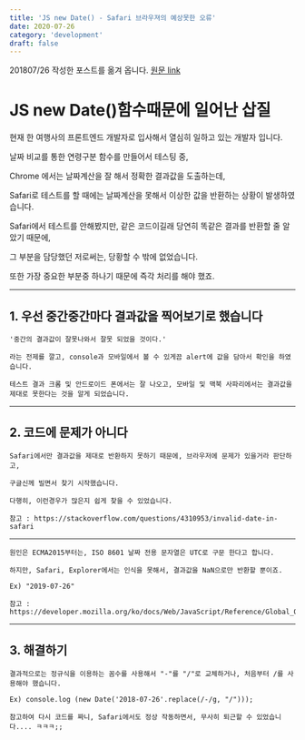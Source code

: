```yaml
---
title: 'JS new Date() - Safari 브라우져의 예상못한 오류'
date: 2020-07-26
category: 'development'
draft: false
---
```


201807/26 작성한 포스트를 옮겨 옵니다. [원문 link](<https://github.com/bluelion2/bluelion2.github/blob/master/_posts/2018-07-26-JS%20new%20Date().md>)

# JS new Date()함수때문에 일어난 삽질

현재 한 여행사의 프론트엔드 개발자로 입사해서 열심히 일하고 있는 개발자 입니다.

날짜 비교를 통한 연령구분 함수를 만들어서 테스팅 중,

Chrome 에서는 날짜계산을 잘 해서 정확한 결과값을 도출하는데,

Safari로 테스트를 할 때에는 날짜계산을 못해서 이상한 값을 반환하는 상황이 발생하였습니다.

Safari에서 테스트를 안해봤지만, 같은 코드이길래 당연히 똑같은 결과를 반환할 줄 알았기 때문에,

그 부분을 담당했던 저로써는, 당황할 수 밖에 없었습니다.

또한 가장 중요한 부분중 하나기 때문에 즉각 처리를 해야 했죠.

---

## 1. 우선 중간중간마다 결과값을 찍어보기로 했습니다

    '중간의 결과값이 잘못나와서 잘못 되었을 것이다.'

    라는 전제를 깔고, console과 모바일에서 볼 수 있게끔 alert에 값을 담아서 확인을 하였습니다.

    테스트 결과 크롬 및 안드로이드 폰에서는 잘 나오고, 모바일 및 맥북 사파리에서는 결과값을 제대로 못한다는 것을 알게 되었습니다.

---

## 2. 코드에 문제가 아니다

    Safari에서만 결과값을 제대로 반환하지 못하기 때문에, 브라우저에 문제가 있을거라 판단하고,

    구글신께 빌면서 찾기 시작했습니다.

    다행히, 이런경우가 많은지 쉽게 찾을 수 있었습니다.

    참고 : https://stackoverflow.com/questions/4310953/invalid-date-in-safari

---

    원인은 ECMA2015부터는, ISO 8601 날짜 전용 문자열은 UTC로 구문 한다고 합니다.

    하지만, Safari, Explorer에서는 인식을 못해서, 결과값을 NaN으로만 반환할 뿐이죠.

    Ex) "2019-07-26"

    참고 : https://developer.mozilla.org/ko/docs/Web/JavaScript/Reference/Global_Objects/Date/parse

---

## 3. 해결하기

    결과적으로는 정규식을 이용하는 꼼수를 사용해서 "-"를 "/"로 교체하거나, 처음부터 /를 사용해야 했습니다.

    Ex) console.log (new Date('2018-07-26'.replace(/-/g, "/")));

    참고하여 다시 코드를 짜니, Safari에서도 정상 작동하면서, 무사히 퇴근할 수 있었습니다.... ㅋㅋㅋ;;
